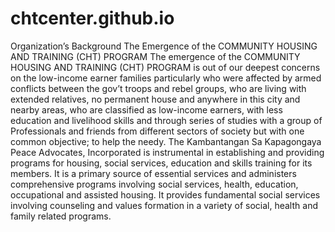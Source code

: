 # chtcenter.github.io
Organization’s Background
The Emergence of the COMMUNITY HOUSING AND TRAINING (CHT) PROGRAM
The emergence of the COMMUNITY HOUSING AND TRAINING (CHT) PROGRAM is out of our deepest concerns on the low-income earner families particularly who were affected by armed conflicts between the gov’t troops and rebel groups, who are living with extended relatives, no permanent house and anywhere in this city and nearby areas, who are classified as low-income earners, with less education and livelihood skills and through series of studies with a group of Professionals and friends from different sectors of society but with one common objective; to help the needy.
The Kambantangan Sa Kapagongaya Peace Advocates, Incorporated is instrumental in establishing and providing programs for housing, social services, education and skills training for its members.
It is a primary source of essential services and administers comprehensive programs involving social services, health, education, occupational and assisted housing.
It provides fundamental social services involving counseling and values formation in a variety of social, health and family related programs.

